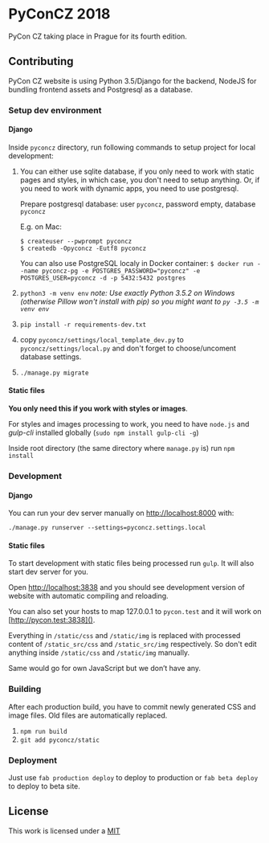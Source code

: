 PyConCZ 2018
============

PyCon CZ taking place in Prague for its fourth edition.

Contributing
------------

PyCon CZ website is using Python 3.5/Django for the backend, NodeJS for
bundling frontend assets and Postgresql as a database.

### Setup dev environment

#### Django



Inside `pyconcz` directory,
run following commands to setup project for local development:

1.	You can either use sqlite database, if you only need to work with
	static pages and styles, in which case, you don't need to setup
	anything. Or, if you need to work with dynamic apps, you need to
	use postgresql.

	Prepare postgresql database: user `pyconcz`, password empty, database `pyconcz`

    E.g. on Mac:

    ```
    $ createuser --pwprompt pyconcz
    $ createdb -Opyconcz -Eutf8 pyconcz
    ```

    You can also use PostgreSQL localy in Docker container:
    `$ docker run --name pyconcz-pg -e POSTGRES_PASSWORD="pyconcz" -e POSTGRES_USER=pyconcz -d -p 5432:5432 postgres`

1.  `python3 -m venv env` _note: Use exactly Python 3.5.2 on Windows (otherwise Pillow won't install with pip) so you might want to `py -3.5 -m venv env`_
1.  `pip install -r requirements-dev.txt`
1.	copy `pyconcz/settings/local_template_dev.py` to `pyconcz/settings/local.py`
    and don't forget to choose/uncoment database settings.
1.  `./manage.py migrate`


#### Static files

**You only need this if you work with styles or images**. 

For styles and images processing to work, you need to have `node.js` and _gulp-cli_ installed globally (`sudo npm install gulp-cli -g`)

Inside root directory (the same directory where `manage.py` is) run `npm install`


### Development

#### Django

You can run your dev server manually on [http://localhost:8000]() with:

`./manage.py runserver --settings=pyconcz.settings.local`


#### Static files

To start development with static files being processed run `gulp`. It will also start dev server for you.

Open [http://localhost:3838]() and you should see development version of website with automatic compiling and reloading.

You can also set your hosts to map 127.0.0.1 to `pycon.test` and it will work on [http://pycon.test:3838]().

Everything in `/static/css` and `/static/img` is replaced with 
processed content of `/static_src/css` and `/static_src/img` respectively.
So don't edit anything inside `/static/css` and `/static/img` manually.

Same would go for own JavaScript but we don’t have any.


### Building

After each production build, you have to commit newly generated CSS and image files.
Old files are automatically replaced.

1. `npm run build`
1. `git add pyconcz/static`


### Deployment

Just use `fab production deploy` to deploy to production or `fab beta deploy` to deploy to beta site.

License
-------

This work is licensed under a [MIT](./LICENSE.md)
